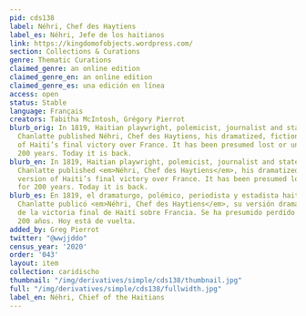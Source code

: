 ```yaml
---
pid: cds138
label: Néhri, Chef des Haytiens
label_es: Néhri, Jefe de los haitianos
link: https://kingdomofobjects.wordpress.com/
section: Collections & Curations
genre: Thematic Curations
claimed_genre: an online edition
claimed_genre_en: an online edition
claimed_genre_es: una edición en línea
access: open
status: Stable
language: Français
creators: Tabitha McIntosh, Grégory Pierrot
blurb_orig: In 1819, Haitian playwright, polemicist, journalist and statesman Juste
  Chanlatte published Néhri, Chef des Haytiens, his dramatized, fictionalized version
  of Haiti’s final victory over France. It has been presumed lost or unpublished for
  200 years. Today it is back.
blurb_en: In 1819, Haitian playwright, polemicist, journalist and statesman Juste
  Chanlatte published <em>Néhri, Chef des Haytiens</em>, his dramatized, fictionalized
  version of Haiti’s final victory over France. It has been presumed lost or unpublished
  for 200 years. Today it is back.
blurb_es: En 1819, el dramaturgo, polémico, periodista y estadista haitiano Juste
  Chanlatte publicó <em>Néhri, Chef des Haytiens</em>, su versión dramatizada y ficticia
  de la victoria final de Haití sobre Francia. Se ha presumido perdido o inédito durante
  200 años. Hoy está de vuelta.
added_by: Greg Pierrot
twitter: "@wwjjddo"
census_year: '2020'
order: '043'
layout: item
collection: caridischo
thumbnail: "/img/derivatives/simple/cds138/thumbnail.jpg"
full: "/img/derivatives/simple/cds138/fullwidth.jpg"
label_en: Néhri, Chief of the Haitians
---
```


